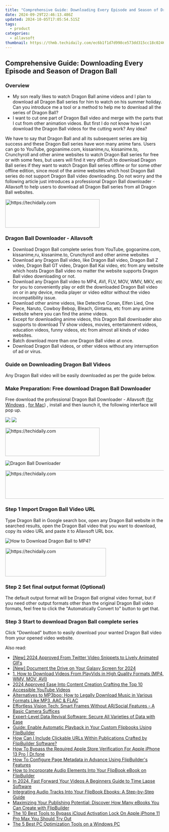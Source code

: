 ```yaml
---
title: "Comprehensive Guide: Downloading Every Episode and Season of Dragon Ball"
date: 2024-09-29T22:46:13.486Z
updated: 2024-10-05T17:05:54.515Z
tags:
  - product
categories:
  - allavsoft
thumbnail: https://thmb.techidaily.com/ec6b1f1d7d998ce573dd315cc18c0246f2fda616f5f88137d905e138146bac2b.jpg
---
```


## Comprehensive Guide: Downloading Every Episode and Season of Dragon Ball

### Overview

* My son really likes to watch Dragon Ball anime videos and I plan to download all Dragon Ball series for him to watch on his summer holiday. Can you introduce me a tool or a method to help me to download all the series of Dragon Ball?
* I want to cut one part of Dragon Ball video and merge with the parts that I cut from other animation videos. But first I do not know how I can download the Dragon Ball videos for the cutting work? Any idea?

We have to say that Dragon Ball and all its subsequent series are big success and these Dragon Ball series have won many anime fans. Users can go to YouTube, gogoanime.com, kissanime,ru, kissanime.to, Crunchyroll and other anime websites to watch Dragon Ball series for free or with some fees, but users will find it very difficult to download Dragon Ball series if they want to watch Dragon Ball series offline or for some other offline edition, since most of the anime websites which host Dragon Ball series do not support Dragon Ball video downloading. Do not worry and the following article just introduces a professional Dragon Ball downloader - Allavsoft to help users to download all Dragon Ball series from all Dragon Ball websites.

<!-- affiliate ads begin -->
<a href="https://laganoo.pxf.io/c/5597632/1484940/16446" target="_top" id="1484940">
  <img src="//a.impactradius-go.com/display-ad/16446-1484940" border="0" alt="https://techidaily.com" width="300" height="90"/>
</a>
<img height="0" width="0" src="https://laganoo.pxf.io/i/5597632/1484940/16446" style="position:absolute;visibility:hidden;" border="0" />
<!-- affiliate ads end -->

### Dragon Ball Downloader - Allavsoft

* Download Dragon Ball complete series from YouTube, gogoanime.com, kissanime,ru, kissanime.to, Crunchyroll and other anime websites
* Download any Dragon Ball video, like Dragon Ball video, Dragon Ball Z video, Dragon Ball GT video, Dragon Ball Kai video, etc from any website which hosts Dragon Ball video no matter the website supports Dragon Ball video downloading or not.
* Download any Dragon Ball video to MP4, AVI, FLV, MOV, WMV, MKV, etc for you to conveniently play or edit the downloaded Dragon Ball video on or in any device, media player or video editor without the video incompatibility issue.
* Download other anime videos, like Detective Conan, Elfen Lied, One Piece, Naruto, Cowboy Bebop, Bleach, Gintama, etc from any anime website where you can find the anime videos.
* Except for downloading anime videos, this Dragon Ball downloader also supports to download TV show videos, movies, entertainment videos, education videos, funny videos, etc from almost all kinds of video websites.
* Batch download more than one Dragon Ball video at once.
* Download Dragon Ball videos, or other videos without any interruption of ad or virus.

### Guide on Downloading Dragon Ball Videos

Any Dragon Ball video will be easily downloaded as per the guide below.

### Make Preparation: Free download Dragon Ball Downloader

Free download the professional Dragon Ball Downloader - Allavsoft ([for Windows](https://tools.techidaily.com/allavsoft/products/) , [for Mac](https://tools.techidaily.com/allavsoft/products/)) , install and then launch it, the following interface will pop up.

[![](https://www.allavsoft.com/how-to/../images/how-to/free-download-win.jpg)](https://tools.techidaily.com/allavsoft/products/) [![](https://www.allavsoft.com/how-to/../images/how-to/free-download-mac.jpg)](https://tools.techidaily.com/allavsoft/products/)

<!-- affiliate ads begin -->
<a href="https://malaysia-healthcare-travel-council.pxf.io/c/5597632/1557742/17382" target="_top" id="1557742">
  <img src="//a.impactradius-go.com/display-ad/17382-1557742" border="0" alt="https://techidaily.com" width="300" height="90"/>
</a>
<img height="0" width="0" src="https://malaysia-healthcare-travel-council.pxf.io/i/5597632/1557742/17382" style="position:absolute;visibility:hidden;" border="0" />
<!-- affiliate ads end -->

![Dragon Ball Downloader](https://www.allavsoft.com/how-to/../images/allavsoft/screen-shot-600.jpg)

<!-- affiliate ads begin -->
<a href="https://aligracehair.sjv.io/c/5597632/2006933/19272" target="_top" id="2006933">
  <img src="//a.impactradius-go.com/display-ad/19272-2006933" border="0" alt="https://techidaily.com" width="728" height="90"/>
</a>
<img height="0" width="0" src="https://aligracehair.sjv.io/i/5597632/2006933/19272" style="position:absolute;visibility:hidden;" border="0" />
<!-- affiliate ads end -->

### Step 1 Import Dragon Ball Video URL

Type Dragon Ball in Google search box, open any Dragon Ball website in the searched results, open the Dragon Ball video that you want to download, copy its video URL and paste it to Allavsoft URL box.

![How to Download Dragon Ball to MP4?](https://www.allavsoft.com/how-to/../images/how-to/download-rtmp-video/download-rtmp-video.jpg)

<!-- affiliate ads begin -->
<a href="https://wigfever.sjv.io/c/5597632/2014857/22899" target="_top" id="2014857">
  <img src="//a.impactradius-go.com/display-ad/22899-2014857" border="0" alt="https://techidaily.com" width="320" height="90"/>
</a>
<img height="0" width="0" src="https://wigfever.sjv.io/i/5597632/2014857/22899" style="position:absolute;visibility:hidden;" border="0" />
<!-- affiliate ads end -->

### Step 2 Set final output format (Optional)

The default output format will be Dragon Ball original video format, but if you need other output formats other than the original Dragon Ball video formats, feel free to click the "Automatically Convert to" button to get that.

### Step 3 Start to download Dragon Ball complete series

Click "Download" button to easily download your wanted Dragon Ball video from your opened video website.

<ins class="adsbygoogle"
     style="display:block"
     data-ad-format="autorelaxed"
     data-ad-client="ca-pub-7571918770474297"
     data-ad-slot="1223367746"></ins>

<ins class="adsbygoogle"
     style="display:block"
     data-ad-client="ca-pub-7571918770474297"
     data-ad-slot="8358498916"
     data-ad-format="auto"
     data-full-width-responsive="true"></ins>

<span class="atpl-alsoreadstyle">Also read:</span>
<div><ul>
<li><a href="https://twitter-videos.techidaily.com/new-2024-approved-from-twitter-video-snippets-to-lively-animated-gifs/"><u>[New] 2024 Approved From Twitter Video Snippets to Lively Animated GIFs</u></a></li>
<li><a href="https://screen-activity-recording.techidaily.com/new-document-the-drive-on-your-galaxy-screen-for-2024/"><u>[New] Document the Drive on Your Galaxy Screen for 2024</u></a></li>
<li><a href="https://win-excellent.techidaily.com/1-how-to-download-videos-from-playvids-in-high-quality-formats-mp4-wmv-mov-avi/"><u>1. How to Download Videos From PlayVids in High Quality Formats (MP4, WMV, MOV, AVI)</u></a></li>
<li><a href="https://youtube-clips.techidaily.com/2024-approved-ease-into-content-creation-crafting-the-top-10-accessible-youtube-videos/"><u>2024 Approved Ease Into Content Creation Crafting the Top 10 Accessible YouTube Videos</u></a></li>
<li><a href="https://win-excellent.techidaily.com/alternatives-to-mp3boo-how-to-legally-download-music-in-various-formats-like-mp3-aac-and-flac/"><u>Alternatives to MP3boo: How to Legally Download Music in Various Formats Like MP3, AAC & FLAC</u></a></li>
<li><a href="https://techno-recovery.techidaily.com/effortless-vision-tech-smart-frames-without-arsocial-features-a-basic-camera-suffices/"><u>Effortless Vision Tech: Smart Frames Without AR/Social Features - A Basic Camera Suffices</u></a></li>
<li><a href="https://android-location-track.techidaily.com/expert-level-data-revival-software-secure-all-varieties-of-data-with-ease/"><u>Expert-Level Data Revival Software: Secure All Varieties of Data with Ease</u></a></li>
<li><a href="https://win-excellent.techidaily.com/guide-enable-automatic-playback-in-your-custom-flipbooks-using-flipbuilder/"><u>Guide: Enable Automatic Playback in Your Custom Flipbooks Using FlipBuilder</u></a></li>
<li><a href="https://win-excellent.techidaily.com/how-can-i-include-clickable-urls-within-publications-crafted-by-flipbuilder-software/"><u>How Can I Include Clickable URLs Within Publications Crafted by FlipBuilder Software?</u></a></li>
<li><a href="https://iphone-unlock.techidaily.com/how-to-bypass-the-required-apple-store-verification-for-apple-iphone-13-pro-drfone-by-drfone-ios/"><u>How To Bypass the Required Apple Store Verification For Apple iPhone 13 Pro | Dr.fone</u></a></li>
<li><a href="https://win-excellent.techidaily.com/how-to-configure-page-metadata-in-advance-using-flipbuilders-features/"><u>How To Configure Page Metadata in Advance Using FlipBuilder's Features</u></a></li>
<li><a href="https://win-excellent.techidaily.com/how-to-incorporate-audio-elements-into-your-flipbook-ebook-on-flipbuilder/"><u>How to Incorporate Audio Elements Into Your FlipBook eBook on FlipBuilder</u></a></li>
<li><a href="https://ai-driven-video-production.techidaily.com/in-2024-fast-forward-your-videos-a-beginners-guide-to-time-lapse-software/"><u>In 2024, Fast Forward Your Videos A Beginners Guide to Time Lapse Software</u></a></li>
<li><a href="https://win-excellent.techidaily.com/integrating-audio-tracks-into-your-flipbook-ebooks-a-step-by-step-guide/"><u>Integrating Audio Tracks Into Your FlipBook Ebooks: A Step-by-Step Guide</u></a></li>
<li><a href="https://win-excellent.techidaily.com/maximizing-your-publishing-potential-discover-how-many-ebooks-you-can-create-with-flipbuilder/"><u>Maximizing Your Publishing Potential: Discover How Many eBooks You Can Create with FlipBuilder</u></a></li>
<li><a href="https://activate-lock.techidaily.com/the-10-best-tools-to-bypass-icloud-activation-lock-on-apple-iphone-11-pro-max-you-should-try-out-by-drfone-ios/"><u>The 10 Best Tools to Bypass iCloud Activation Lock On Apple iPhone 11 Pro Max You Should Try Out</u></a></li>
<li><a href="https://win11-tips.techidaily.com/the-5-best-pc-optimization-tools-on-a-windows-pc/"><u>The 5 Best PC Optimization Tools on a Windows PC</u></a></li>
</ul></div>

